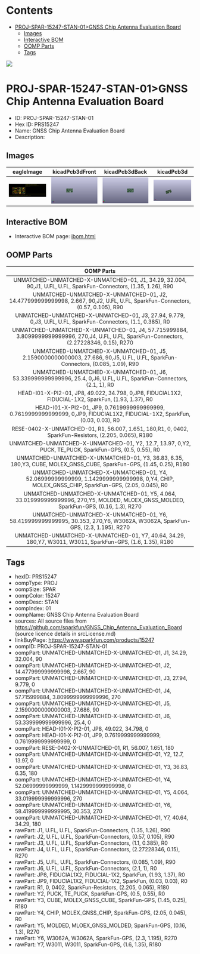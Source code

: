 



Contents
========

* [PROJ-SPAR-15247-STAN-01>GNSS Chip Antenna Evaluation Board](#proj-spar-15247-stan-01gnss-chip-antenna-evaluation-board)
	* [Images](#images)
	* [Interactive BOM](#interactive-bom)
	* [OOMP Parts](#oomp-parts)
	* [Tags](#tags)
  
![][im]
# PROJ-SPAR-15247-STAN-01>GNSS Chip Antenna Evaluation Board

- ID: PROJ-SPAR-15247-STAN-01
- Hex ID: PRS15247
- Name: GNSS Chip Antenna Evaluation Board
- Description: 

## Images
  
  

|eagleImage|kicadPcb3dFront|kicadPcb3dBack|kicadPcb3d|
| :---: | :---: | :---: | :---: |
|[![eagleImage](eagleImage_140.png)](eagleImage_600.png)|[![kicadPcb3dFront](kicadPcb3dFront_140.png)](kicadPcb3dFront_600.png)|[![kicadPcb3dBack](kicadPcb3dBack_140.png)](kicadPcb3dBack_600.png)|[![kicadPcb3d](kicadPcb3d_140.png)](kicadPcb3d_600.png)|

## Interactive BOM

- Interactive BOM page: [ibom.html](kicad/bom/ibom.html)

## OOMP Parts
  

|OOMP Parts|
| :---: |
|UNMATCHED-UNMATCHED-X-UNMATCHED-01, J1, 34.29, 32.004, 90,J1, U.FL, U.FL, SparkFun-Connectors, (1.35, 1.26), R90|
|UNMATCHED-UNMATCHED-X-UNMATCHED-01, J2, 14.477999999999998, 2.667, 90,J2, U.FL, U.FL, SparkFun-Connectors, (0.57, 0.105), R90|
|UNMATCHED-UNMATCHED-X-UNMATCHED-01, J3, 27.94, 9.779, 0,J3, U.FL, U.FL, SparkFun-Connectors, (1.1, 0.385), R0|
|UNMATCHED-UNMATCHED-X-UNMATCHED-01, J4, 57.715999884, 3.8099999999999996, 270,J4, U.FL, U.FL, SparkFun-Connectors, (2.27228346, 0.15), R270|
|UNMATCHED-UNMATCHED-X-UNMATCHED-01, J5, 2.1590000000000003, 27.686, 90,J5, U.FL, U.FL, SparkFun-Connectors, (0.085, 1.09), R90|
|UNMATCHED-UNMATCHED-X-UNMATCHED-01, J6, 53.339999999999996, 25.4, 0,J6, U.FL, U.FL, SparkFun-Connectors, (2.1, 1), R0|
|HEAD-I01-X-PI2-01, JP8, 49.022, 34.798, 0,JP8, FIDUCIAL1X2, FIDUCIAL-1X2, SparkFun, (1.93, 1.37), R0|
|HEAD-I01-X-PI2-01, JP9, 0.7619999999999999, 0.7619999999999999, 0,JP9, FIDUCIAL1X2, FIDUCIAL-1X2, SparkFun, (0.03, 0.03), R0|
|RESE-0402-X-UNMATCHED-01, R1, 56.007, 1.651, 180,R1, 0, 0402, SparkFun-Resistors, (2.205, 0.065), R180|
|UNMATCHED-UNMATCHED-X-UNMATCHED-01, Y2, 12.7, 13.97, 0,Y2, PUCK, TE_PUCK, SparkFun-GPS, (0.5, 0.55), R0|
|UNMATCHED-UNMATCHED-X-UNMATCHED-01, Y3, 36.83, 6.35, 180,Y3, CUBE, MOLEX_GNSS_CUBE, SparkFun-GPS, (1.45, 0.25), R180|
|UNMATCHED-UNMATCHED-X-UNMATCHED-01, Y4, 52.06999999999999, 1.1429999999999998, 0,Y4, CHIP, MOLEX_GNSS_CHIP, SparkFun-GPS, (2.05, 0.045), R0|
|UNMATCHED-UNMATCHED-X-UNMATCHED-01, Y5, 4.064, 33.019999999999996, 270,Y5, MOLDED, MLOEX_GNSS_MOLDED, SparkFun-GPS, (0.16, 1.3), R270|
|UNMATCHED-UNMATCHED-X-UNMATCHED-01, Y6, 58.419999999999995, 30.353, 270,Y6, W3062A, W3062A, SparkFun-GPS, (2.3, 1.195), R270|
|UNMATCHED-UNMATCHED-X-UNMATCHED-01, Y7, 40.64, 34.29, 180,Y7, W3011, W3011, SparkFun-GPS, (1.6, 1.35), R180|

## Tags

- hexID: PRS15247
- oompType: PROJ
- oompSize: SPAR
- oompColor: 15247
- oompDesc: STAN
- oompIndex: 01
- oompName: GNSS Chip Antenna Evaluation Board
- sources: All source files from https://github.com/sparkfun/GNSS_Chip_Antenna_Evaluation_Board (source licence details in srcLicense.md)
- linkBuyPage: https://www.sparkfun.com/products/15247
- oompID: PROJ-SPAR-15247-STAN-01
- oompPart: UNMATCHED-UNMATCHED-X-UNMATCHED-01, J1, 34.29, 32.004, 90
- oompPart: UNMATCHED-UNMATCHED-X-UNMATCHED-01, J2, 14.477999999999998, 2.667, 90
- oompPart: UNMATCHED-UNMATCHED-X-UNMATCHED-01, J3, 27.94, 9.779, 0
- oompPart: UNMATCHED-UNMATCHED-X-UNMATCHED-01, J4, 57.715999884, 3.8099999999999996, 270
- oompPart: UNMATCHED-UNMATCHED-X-UNMATCHED-01, J5, 2.1590000000000003, 27.686, 90
- oompPart: UNMATCHED-UNMATCHED-X-UNMATCHED-01, J6, 53.339999999999996, 25.4, 0
- oompPart: HEAD-I01-X-PI2-01, JP8, 49.022, 34.798, 0
- oompPart: HEAD-I01-X-PI2-01, JP9, 0.7619999999999999, 0.7619999999999999, 0
- oompPart: RESE-0402-X-UNMATCHED-01, R1, 56.007, 1.651, 180
- oompPart: UNMATCHED-UNMATCHED-X-UNMATCHED-01, Y2, 12.7, 13.97, 0
- oompPart: UNMATCHED-UNMATCHED-X-UNMATCHED-01, Y3, 36.83, 6.35, 180
- oompPart: UNMATCHED-UNMATCHED-X-UNMATCHED-01, Y4, 52.06999999999999, 1.1429999999999998, 0
- oompPart: UNMATCHED-UNMATCHED-X-UNMATCHED-01, Y5, 4.064, 33.019999999999996, 270
- oompPart: UNMATCHED-UNMATCHED-X-UNMATCHED-01, Y6, 58.419999999999995, 30.353, 270
- oompPart: UNMATCHED-UNMATCHED-X-UNMATCHED-01, Y7, 40.64, 34.29, 180
- rawPart: J1, U.FL, U.FL, SparkFun-Connectors, (1.35, 1.26), R90
- rawPart: J2, U.FL, U.FL, SparkFun-Connectors, (0.57, 0.105), R90
- rawPart: J3, U.FL, U.FL, SparkFun-Connectors, (1.1, 0.385), R0
- rawPart: J4, U.FL, U.FL, SparkFun-Connectors, (2.27228346, 0.15), R270
- rawPart: J5, U.FL, U.FL, SparkFun-Connectors, (0.085, 1.09), R90
- rawPart: J6, U.FL, U.FL, SparkFun-Connectors, (2.1, 1), R0
- rawPart: JP8, FIDUCIAL1X2, FIDUCIAL-1X2, SparkFun, (1.93, 1.37), R0
- rawPart: JP9, FIDUCIAL1X2, FIDUCIAL-1X2, SparkFun, (0.03, 0.03), R0
- rawPart: R1, 0, 0402, SparkFun-Resistors, (2.205, 0.065), R180
- rawPart: Y2, PUCK, TE_PUCK, SparkFun-GPS, (0.5, 0.55), R0
- rawPart: Y3, CUBE, MOLEX_GNSS_CUBE, SparkFun-GPS, (1.45, 0.25), R180
- rawPart: Y4, CHIP, MOLEX_GNSS_CHIP, SparkFun-GPS, (2.05, 0.045), R0
- rawPart: Y5, MOLDED, MLOEX_GNSS_MOLDED, SparkFun-GPS, (0.16, 1.3), R270
- rawPart: Y6, W3062A, W3062A, SparkFun-GPS, (2.3, 1.195), R270
- rawPart: Y7, W3011, W3011, SparkFun-GPS, (1.6, 1.35), R180



[im]: kicadPcb3d_450.png

